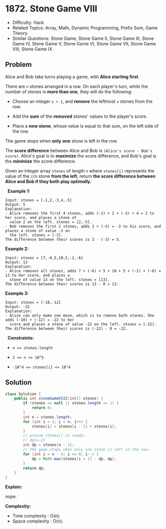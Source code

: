 # 1872. Stone Game VIII

- Difficulty: Hard.
- Related Topics: Array, Math, Dynamic Programming, Prefix Sum, Game Theory.
- Similar Questions: Stone Game, Stone Game II, Stone Game III, Stone Game IV, Stone Game V, Stone Game VI, Stone Game VII, Stone Game VIII, Stone Game IX.

## Problem

Alice and Bob take turns playing a game, with **Alice starting first**.

There are ```n``` stones arranged in a row. On each player's turn, while the number of stones is **more than one**, they will do the following:


	
- Choose an integer ```x > 1```, and **remove** the leftmost ```x``` stones from the row.
	
- Add the **sum** of the **removed** stones' values to the player's score.
	
- Place a **new stone**, whose value is equal to that sum, on the left side of the row.


The game stops when **only** **one** stone is left in the row.

The **score difference** between Alice and Bob is ```(Alice's score - Bob's score)```. Alice's goal is to **maximize** the score difference, and Bob's goal is the **minimize** the score difference.

Given an integer array ```stones``` of length ```n``` where ```stones[i]``` represents the value of the ```ith``` stone **from the left**, return **the **score difference** between Alice and Bob if they both play **optimally**.**

 
**Example 1:**

```
Input: stones = [-1,2,-3,4,-5]
Output: 5
Explanation:
- Alice removes the first 4 stones, adds (-1) + 2 + (-3) + 4 = 2 to her score, and places a stone of
  value 2 on the left. stones = [2,-5].
- Bob removes the first 2 stones, adds 2 + (-5) = -3 to his score, and places a stone of value -3 on
  the left. stones = [-3].
The difference between their scores is 2 - (-3) = 5.
```

**Example 2:**

```
Input: stones = [7,-6,5,10,5,-2,-6]
Output: 13
Explanation:
- Alice removes all stones, adds 7 + (-6) + 5 + 10 + 5 + (-2) + (-6) = 13 to her score, and places a
  stone of value 13 on the left. stones = [13].
The difference between their scores is 13 - 0 = 13.
```

**Example 3:**

```
Input: stones = [-10,-12]
Output: -22
Explanation:
- Alice can only make one move, which is to remove both stones. She adds (-10) + (-12) = -22 to her
  score and places a stone of value -22 on the left. stones = [-22].
The difference between their scores is (-22) - 0 = -22.
```

 
**Constraints:**


	
- ```n == stones.length```
	
- ```2 <= n <= 10^5```
	
- ```-10^4 <= stones[i] <= 10^4```


## Solution

```java
class Solution {
    public int stoneGameVIII(int[] stones) {
        if (stones == null || stones.length <= 1) {
            return 0;
        }
        int n = stones.length;
        for (int i = 1; i < n; i++) {
            stones[i] = stones[i - 1] + stones[i];
        }
        // presum stones[] is ready;
        // dp[n-2]
        int dp = stones[n - 1];
        // The game stops when only one stone is left in the row.
        for (int i = n - 3; i >= 0; i--) {
            dp = Math.max(stones[i + 1] - dp, dp);
        }
        return dp;
    }
}
```

**Explain:**

nope.

**Complexity:**

* Time complexity : O(n).
* Space complexity : O(n).
